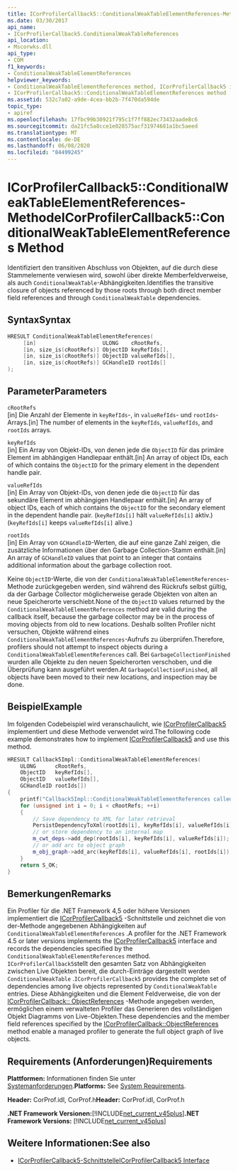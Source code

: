 ```yaml
---
title: ICorProfilerCallback5::ConditionalWeakTableElementReferences-Methode
ms.date: 03/30/2017
api_name:
- ICorProfilerCallback5.ConditionalWeakTableReferences
api_location:
- Mscorwks.dll
api_type:
- COM
f1_keywords:
- ConditionalWeakTableElementReferences
helpviewer_keywords:
- ConditionalWeakTableElementReferences method, ICorProfilerCallback5 interface [.NET Framework profiling]
- ICorProfilerCallback5::ConditionalWeakTableElementReferences method [.NET Framework profiling]
ms.assetid: 532c7a02-a9de-4cea-bb2b-7f470da594de
topic_type:
- apiref
ms.openlocfilehash: 17fbc99b30921f795c1f7ff882ec73432aade8c6
ms.sourcegitcommit: da21fc5a8cce1e028575acf31974681a1bc5aeed
ms.translationtype: MT
ms.contentlocale: de-DE
ms.lasthandoff: 06/08/2020
ms.locfileid: "84499245"
---
```

# <a name="icorprofilercallback5conditionalweaktableelementreferences-method"></a><span data-ttu-id="eb570-102">ICorProfilerCallback5::ConditionalWeakTableElementReferences-Methode</span><span class="sxs-lookup"><span data-stu-id="eb570-102">ICorProfilerCallback5::ConditionalWeakTableElementReferences Method</span></span>

<span data-ttu-id="eb570-103">Identifiziert den transitiven Abschluss von Objekten, auf die durch diese Stammelemente verwiesen wird, sowohl über direkte Memberfeldverweise, als auch `ConditionalWeakTable`-Abhängigkeiten.</span><span class="sxs-lookup"><span data-stu-id="eb570-103">Identifies the transitive closure of objects referenced by those roots through both direct member field references and through `ConditionalWeakTable` dependencies.</span></span>

## <a name="syntax"></a><span data-ttu-id="eb570-104">Syntax</span><span class="sxs-lookup"><span data-stu-id="eb570-104">Syntax</span></span>

```cpp
HRESULT ConditionalWeakTableElementReferences(
     [in]                     ULONG    cRootRefs,
     [in, size_is(cRootRefs)] ObjectID keyRefIds[],
     [in, size_is(cRootRefs)] ObjectID valueRefIds[],
     [in, size_is(cRootRefs)] GCHandleID rootIds[]
);
```

## <a name="parameters"></a><span data-ttu-id="eb570-105">Parameter</span><span class="sxs-lookup"><span data-stu-id="eb570-105">Parameters</span></span>

`cRootRefs`\
<span data-ttu-id="eb570-106">[in] Die Anzahl der Elemente in `keyRefIds`-, in `valueRefIds`- und `rootIds`-Arrays.</span><span class="sxs-lookup"><span data-stu-id="eb570-106">[in] The number of elements in the `keyRefIds`, `valueRefIds`, and `rootIds` arrays.</span></span>

`keyRefIds`\
<span data-ttu-id="eb570-107">[in] Ein Array von Objekt-IDs, von denen jede die `ObjectID` für das primäre Element im abhängigen Handlepaar enthält.</span><span class="sxs-lookup"><span data-stu-id="eb570-107">[in] An array of object IDs, each of which contains the `ObjectID` for the primary element in the dependent handle pair.</span></span>

`valueRefIds`\
<span data-ttu-id="eb570-108">[in] Ein Array von Objekt-IDs, von denen jede die `ObjectID` für das sekundäre Element im abhängigen Handlepaar enthält.</span><span class="sxs-lookup"><span data-stu-id="eb570-108">[in] An array of object IDs, each of which contains the `ObjectID` for the secondary element in the dependent handle pair.</span></span> <span data-ttu-id="eb570-109">(`keyRefIds[i]` hält `valueRefIds[i]` aktiv.)</span><span class="sxs-lookup"><span data-stu-id="eb570-109">(`keyRefIds[i]` keeps `valueRefIds[i]` alive.)</span></span>

`rootIds`\
<span data-ttu-id="eb570-110">[in] Ein Array von `GCHandleID`-Werten, die auf eine ganze Zahl zeigen, die zusätzliche Informationen über den Garbage Collection-Stamm enthält.</span><span class="sxs-lookup"><span data-stu-id="eb570-110">[in] An array of `GCHandleID` values that point to an integer that contains additional information about the garbage collection root.</span></span>

<span data-ttu-id="eb570-111">Keine `ObjectID`-Werte, die von der `ConditionalWeakTableElementReferences`-Methode zurückgegeben werden, sind während des Rückrufs selbst gültig, da der Garbage Collector möglicherweise gerade Objekten von alten an neue Speicherorte verschiebt.</span><span class="sxs-lookup"><span data-stu-id="eb570-111">None of the `ObjectID` values returned by the `ConditionalWeakTableElementReferences` method are valid during the callback itself, because the garbage collector may be in the process of moving objects from old to new locations.</span></span> <span data-ttu-id="eb570-112">Deshalb sollten Profiler nicht versuchen, Objekte während eines `ConditionalWeakTableElementReferences`-Aufrufs zu überprüfen.</span><span class="sxs-lookup"><span data-stu-id="eb570-112">Therefore, profilers should not attempt to inspect objects during a `ConditionalWeakTableElementReferences` call.</span></span> <span data-ttu-id="eb570-113">Bei `GarbageCollectionFinished` wurden alle Objekte zu den neuen Speicherorten verschoben, und die Überprüfung kann ausgeführt werden.</span><span class="sxs-lookup"><span data-stu-id="eb570-113">At `GarbageCollectionFinished`, all objects have been moved to their new locations, and inspection may be done.</span></span>

## <a name="example"></a><span data-ttu-id="eb570-114">Beispiel</span><span class="sxs-lookup"><span data-stu-id="eb570-114">Example</span></span>

<span data-ttu-id="eb570-115">Im folgenden Codebeispiel wird veranschaulicht, wie [ICorProfilerCallback5](icorprofilercallback5-interface.md) implementiert und diese Methode verwendet wird.</span><span class="sxs-lookup"><span data-stu-id="eb570-115">The following code example demonstrates how to implement [ICorProfilerCallback5](icorprofilercallback5-interface.md) and use this method.</span></span>

```cpp
HRESULT Callback5Impl::ConditionalWeakTableElementReferences(
    ULONG      cRootRefs,
    ObjectID   keyRefIds[],
    ObjectID   valueRefIds[],
    GCHandleID rootIds[])
{
    printf("Callback5Impl::ConditionalWeakTableElementReferences called\n");
    for (unsigned int i = 0; i < cRootRefs; ++i)
    {
        // Save dependency to XML for later retrieval
        PersistDependencyToXml(rootIds[i], keyRefIds[i], valueRefIds[i]);
        // or store dependency to an internal map
        m_cwt_deps->add_dep(rootIds[i], keyRefIds[i], valueRefIds[i]);
        // or add arc to object graph
        m_obj_graph->add_arc(keyRefIds[i], valueRefIds[i], rootIds[i]);
    }
    return S_OK;
}
```

## <a name="remarks"></a><span data-ttu-id="eb570-116">Bemerkungen</span><span class="sxs-lookup"><span data-stu-id="eb570-116">Remarks</span></span>

<span data-ttu-id="eb570-117">Ein Profiler für die .NET Framework 4,5 oder höhere Versionen implementiert die [ICorProfilerCallback5](icorprofilercallback5-interface.md) -Schnittstelle und zeichnet die von der-Methode angegebenen Abhängigkeiten auf `ConditionalWeakTableElementReferences` .</span><span class="sxs-lookup"><span data-stu-id="eb570-117">A profiler for the .NET Framework 4.5 or later versions implements the [ICorProfilerCallback5](icorprofilercallback5-interface.md) interface and records the dependencies specified by the `ConditionalWeakTableElementReferences` method.</span></span> <span data-ttu-id="eb570-118">`ICorProfilerCallback5`stellt den gesamten Satz von Abhängigkeiten zwischen Live Objekten bereit, die durch-Einträge dargestellt werden `ConditionalWeakTable` .</span><span class="sxs-lookup"><span data-stu-id="eb570-118">`ICorProfilerCallback5` provides the complete set of dependencies among live objects represented by `ConditionalWeakTable` entries.</span></span> <span data-ttu-id="eb570-119">Diese Abhängigkeiten und die Element Feldverweise, die von der [ICorProfilerCallback:: ObjectReferences](icorprofilercallback-objectreferences-method.md) -Methode angegeben werden, ermöglichen einem verwalteten Profiler das Generieren des vollständigen Objekt Diagramms von Live-Objekten.</span><span class="sxs-lookup"><span data-stu-id="eb570-119">These dependencies and the member field references specified by the [ICorProfilerCallback::ObjectReferences](icorprofilercallback-objectreferences-method.md) method enable a managed profiler to generate the full object graph of live objects.</span></span>

## <a name="requirements"></a><span data-ttu-id="eb570-120">Requirements (Anforderungen)</span><span class="sxs-lookup"><span data-stu-id="eb570-120">Requirements</span></span>

<span data-ttu-id="eb570-121">**Plattformen:** Informationen finden Sie unter [Systemanforderungen](../../get-started/system-requirements.md).</span><span class="sxs-lookup"><span data-stu-id="eb570-121">**Platforms:** See [System Requirements](../../get-started/system-requirements.md).</span></span>

<span data-ttu-id="eb570-122">**Header:** CorProf.idl, CorProf.h</span><span class="sxs-lookup"><span data-stu-id="eb570-122">**Header:** CorProf.idl, CorProf.h</span></span>

<span data-ttu-id="eb570-123">**.NET Framework Versionen:**[!INCLUDE[net_current_v45plus](../../../../includes/net-current-v45plus-md.md)]</span><span class="sxs-lookup"><span data-stu-id="eb570-123">**.NET Framework Versions:** [!INCLUDE[net_current_v45plus](../../../../includes/net-current-v45plus-md.md)]</span></span>

## <a name="see-also"></a><span data-ttu-id="eb570-124">Weitere Informationen:</span><span class="sxs-lookup"><span data-stu-id="eb570-124">See also</span></span>

- [<span data-ttu-id="eb570-125">ICorProfilerCallback5-Schnittstelle</span><span class="sxs-lookup"><span data-stu-id="eb570-125">ICorProfilerCallback5 Interface</span></span>](icorprofilercallback5-interface.md)
